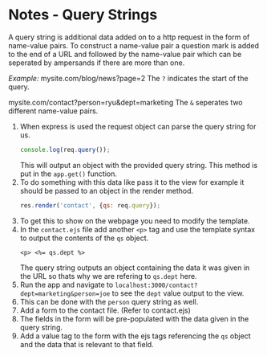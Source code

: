 # Notes - Query Strings

A query string is additional data added on to a http request in the form of name-value pairs.
To construct a name-value pair a question mark is added to the end of a URL and followed by the name-value pair which can be seperated by ampersands if there are more than one.

*Example:*
mysite.com/blog/news?page=2
The ```?``` indicates the start of the query.

mysite.com/contact?person=ryu&dept=marketing
The ```&``` seperates two different name-value pairs.

1. When express is used the request object can parse the query string for us.
    ```javascript
    console.log(req.query());
    ```
    This will output an object with the provided query string.
    This method is put in the ```app.get()``` function.
2. To do something with this data like pass it to the view for example it should be passed to an object in the render method.
    ```javascript
    res.render('contact', {qs: req.query});
    ```
3. To get this to show on the webpage you need to modify the template.
4. In the ```contact.ejs``` file add another ```<p>``` tag and use the template syntax to output the contents of the ```qs``` object.
    ```
    <p> <%= qs.dept %>
    ```
    The query string outputs an object containing the data it was given in the URL so thats why we are refering to ```qs.dept``` here.
5. Run the app and navigate to ```localhost:3000/contact?dept=marketing&person=joe``` to see the ```dept``` value output to the view.
6. This can be done with the ```person``` query string as well.
7. Add a form to the contact file. (Refer to contact.ejs)
8. The fields in the form will be pre-populated with the data given in the query string.
9. Add a value tag to the form with the ejs tags referencing the ```qs``` object and the data that is relevant to that field.